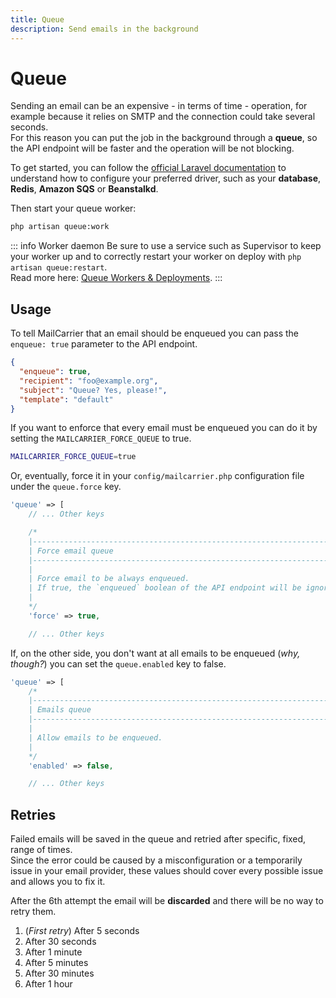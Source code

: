 ```yaml
---
title: Queue
description: Send emails in the background 
---
```


# Queue

Sending an email can be an expensive - in terms of time - operation, for example because it relies on SMTP and the connection could take several seconds.  
For this reason you can put the job in the background through a **queue**, so the API endpoint will be faster and the operation will be not blocking.  

To get started, you can follow the [official Laravel documentation](https://laravel.com/docs/queues) to understand how to configure your preferred driver, such as your **database**, **Redis**, **Amazon SQS** or **Beanstalkd**.

Then start your queue worker:

```bash
php artisan queue:work
```

::: info Worker daemon
Be sure to use a service such as Supervisor to keep your worker up and to correctly restart your worker on deploy with `php artisan queue:restart`.  
Read more here: [Queue Workers & Deployments](https://laravel.com/docs/queues#queue-workers-and-deployment).
:::

## Usage

To tell MailCarrier that an email should be enqueued you can pass the `enqueue: true` parameter to the API endpoint.

```json
{
  "enqueue": true,
  "recipient": "foo@example.org",
  "subject": "Queue? Yes, please!",
  "template": "default"
}
```

If you want to enforce that every email must be enqueued you can do it by setting the `MAILCARRIER_FORCE_QUEUE` to true.

```bash
MAILCARRIER_FORCE_QUEUE=true
```

Or, eventually, force it in your `config/mailcarrier.php` configuration file under the `queue.force` key. 

```php
'queue' => [
    // ... Other keys

    /*
    |--------------------------------------------------------------------------
    | Force email queue
    |--------------------------------------------------------------------------
    |
    | Force email to be always enqueued.
    | If true, the `enqueued` boolean of the API endpoint will be ignored.
    |
    */
    'force' => true,

    // ... Other keys
```

If, on the other side, you don't want at all emails to be enqueued (*why, though?*) you can set the `queue.enabled` key to false.

```php
'queue' => [
    /*
    |--------------------------------------------------------------------------
    | Emails queue
    |--------------------------------------------------------------------------
    |
    | Allow emails to be enqueued.
    |
    */
    'enabled' => false,

    // ... Other keys
```

## Retries

Failed emails will be saved in the queue and retried after specific, fixed, range of times.  
Since the error could be caused by a misconfiguration or a temporarily issue in your email provider, these values should cover every possible issue and allows you to fix it.  

After the 6th attempt the email will be **discarded** and there will be no way to retry them.

1. (*First retry*) After 5 seconds
1. After 30 seconds
1. After 1 minute
1. After 5 minutes
1. After 30 minutes
1. After 1 hour
